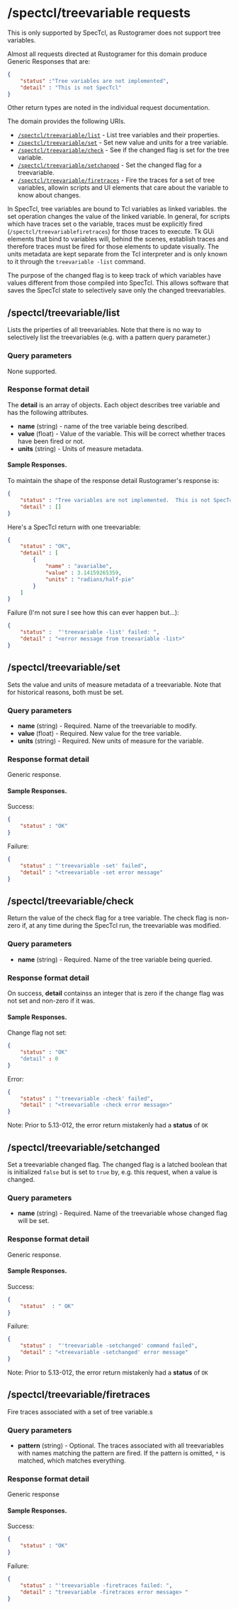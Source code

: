 # /spectcl/treevariable requests

This is only supported by SpecTcl, as Rustogramer does not support tree variables.

Almost all requests directed at Rustogramer for this domain produce Generic Responses that are:

```json
{
    "status" :"Tree variables are not implemented",
    "detail" : "This is not SpecTcl"
}
```
Other return types are noted in the individual request documentation.

The domain provides the following URIs.

* [```/spectcl/treevariable/list```](#spectcltreevariablelist) - List tree variables and their properties.
* [```/spectcl/treevariable/set```](#spectcltreevariableset) - Set new value and units for a tree variable.
* [```/spectcl/treevariable/check```](#spectcltreevariablecheck) - See if the changed flag is set for the tree variable.
* [```/spectcl/treevariable/setchanged```](#spectcltreevariablesetchanged) - Set the changed flag for a treevariable.
* [```/spectcl/treevariable/firetraces```](#spectcltreevariablefiretraces) - Fire the traces for a set of tree variables, allowin scripts and UI elements that care about the variable to know about changes.

 In SpecTcl, tree variables are bound to Tcl variables as linked variables.  the set operation changes the value of the linked variable.  In general, for scripts which have traces set o the variable, traces must be explicitly fired (```/spectcl/treevariablefiretraces```) for those traces to execute.  Tk GUi elements that bind to variables will, behind the scenes, establish traces and therefore traces must be fired for those elements to update visually.  The units metadata are kept separate from the Tcl interpreter and is only known to it through the ```treevariable -list``` command.

 The purpose of the changed flag is to keep track of which variables have values different from those compiled into SpecTcl.  This allows software that saves the SpecTcl state to selectively save only the changed treevariables.



## /spectcl/treevariable/list

Lists the priperties of all treevariables.  Note that there is no way to selectively list the treevariables (e.g. with a pattern query parameter.)

### Query parameters

None supported.

### Response format detail

The **detail** is an array of objects.  Each object describes  tree variable and has the following attributes.

* **name** (string) - name of the tree variable being described.
* **value** (float) - Value of the variable.  This will be correct whether traces have been fired or not.
* **units** (string) - Units of measure metadata.

#### Sample Responses.

To maintain the shape of the response detail Rustogramer's response is:

```json
{
    "status" : "Tree variables are not implemented.  This is not SpecTcl",
    "detail" : []
}
```
Here's a SpecTcl return with one treevariable:

```json
{
    "status" : "OK",
    "detail" : [
        {
            "name" : "avarialbe",
            "value" : 3.14159265359,
            "units" : "radians/half-pie"
        }
    ]
}
```
Failure (I'm not sure I see how this can ever happen but...):
```json
{
    "status" :  "'treevariable -list' failed: ",
    "detail" : "<error message from treevariable -list>"
}
```

## /spectcl/treevariable/set

Sets the value and units of measure metadata of a treevariable.  Note that for historical reasons, both must be set.

### Query parameters

* **name** (string) - Required. Name of the treevariable to modify.
* **value** (float) - Required.  New value for the tree variable.
* **units** (string) - Required.  New units of measure for the variable. 

### Response format detail

Generic response.

#### Sample Responses.

Success:
```json
{
    "status" : "OK"
}
```
Failure:
```json
{
    "status" : "'treevariable -set' failed",
    "detail" : "<treevariable -set error message"
}
```
## /spectcl/treevariable/check

Return the value of the check flag for a tree variable.  The check flag is non-zero if, at any time during the SpecTcl run, the treevariable was modified.

### Query parameters

* **name** (string) - Required. Name of the tree variable being queried.

### Response format detail

On success, **detail** containss an integer that is zero if the change flag was not set and non-zero if it was.

#### Sample Responses.

Change flag not set:
```json
{
    "status" : "OK"
    "detail" : 0
}
```

Error:
```json
{
    "status" : "'treevariable -check' failed",
    "detail" : "<treevariable -check error message>"
}
```

Note: Prior to 5.13-012, the error return mistakenly had a **status** of ```OK```

## /spectcl/treevariable/setchanged

Set a treevariable changed flag.  The changed flag is a latched boolean that is initialized ```false``` but is set to ```true``` by, e.g. this request, when a value is changed.

### Query parameters

* **name** (string) -  Required. Name of the treevariable whose changed flag will be set.

### Response format detail

Generic response.

#### Sample Responses.
Success:

```json
{
    "status"  : " OK"
}
```
Failure:
```json
{
    "status" :  "'treevariable -setchanged' command failed",
    "detail" : "<treevariable -setchanged' error message" 
}
```
Note: Prior to 5.13-012, the error return mistakenly had a **status** of ```OK```

## /spectcl/treevariable/firetraces

Fire traces associated with a set of tree variable.s

### Query parameters

* **pattern** (string) - Optional. The traces associated with all treevariables with names matching the pattern are fired.  If the pattern is omitted, ```*``` is matched, which matches everything.

### Response format detail

Generic response


#### Sample Responses.

Success:

```json
{
    "status" : "OK"
}
```
Failure: 
```json
{ 
    "status" : "'treevariable -firetraces failed: ", 
    "detail" : "treevariable -firetraces error message> "
}
```